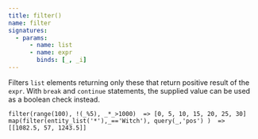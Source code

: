 ```yaml
---
title: filter()
name: filter
signatures:
  - params:
      - name: list
      - name: expr
        binds: [_, _i]
---
```


Filters `list` elements returning only these that return positive result of the
`expr`. With `break` and `continue` statements, the supplied value can be used
as a boolean check instead.

```scarpet
filter(range(100), !(_%5), _*_>1000)  => [0, 5, 10, 15, 20, 25, 30]
map(filter(entity_list('*'),_=='Witch'), query(_,'pos') )  => [[1082.5, 57, 1243.5]]
```
